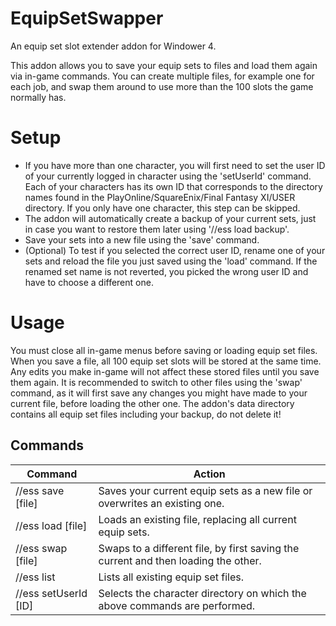 # EquipSetSwapper
An equip set slot extender addon for Windower 4.

This addon allows you to save your equip sets to files and load them again via in-game commands. You can create multiple files, for example one for each job, and swap them around to use more than the 100 slots the game normally has.

# Setup
- If you have more than one character, you will first need to set the user ID of your currently logged in character using the 'setUserId' command. Each of your characters has its own ID that corresponds to the directory names found in the PlayOnline/SquareEnix/Final Fantasy XI/USER directory. If you only have one character, this step can be skipped.
- The addon will automatically create a backup of your current sets, just in case you want to restore them later using '//ess load backup'.
- Save your sets into a new file using the 'save' command.
- (Optional) To test if you selected the correct user ID, rename one of your sets and reload the file you just saved using the 'load' command. If the renamed set name is not reverted, you picked the wrong user ID and have to choose a different one.

# Usage
You must close all in-game menus before saving or loading equip set files. When you save a file, all 100 equip set slots will be stored at the same time. Any edits you make in-game will not affect these stored files until you save them again. It is recommended to switch to other files using the 'swap' command, as it will first save any changes you might have made to your current file, before loading the other one.
The addon's data directory contains all equip set files including your backup, do not delete it!

## Commands

| Command                 | Action                                                                                         |
| ----------------------- | ---------------------------------------------------------------------------------------------- |
| //ess save [file]       | Saves your current equip sets as a new file or overwrites an existing one.                     |
| //ess load [file]       | Loads an existing file, replacing all current equip sets.                                      |
| //ess swap [file]       | Swaps to a different file, by first saving the current and then loading the other.             |
| //ess list              | Lists all existing equip set files.                                                            |
| //ess setUserId [ID]    | Selects the character directory on which the above commands are performed.                     |
